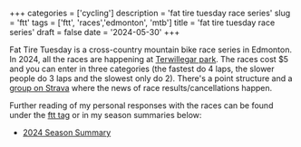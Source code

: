 +++
categories = ['cycling']
description = 'fat tire tuesday race series'
slug = 'ftt'
tags = ['ftt', 'races','edmonton', 'mtb']
title = 'fat tire tuesday race series'
draft = false
date = '2024-05-30'
+++

Fat Tire Tuesday is a cross-country mountain bike race series in Edmonton. In 2024, all the races are happening at [Terwillegar park](../terwillegarpark). The races cost $5 and you can enter in three categories (the fastest do 4 laps, the slower people do 3 laps and the slowest only do 2). There's a point structure and a [group on Strava](https://www.strava.com/clubs/1042773) where the news of race results/cancellations happen.

Further reading of my personal responses with the races can be found under the [ftt tag](../../tags/ftt/) or in my season summaries below:

* [2024 Season Summary](../fttseason2024/)

